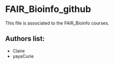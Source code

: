 # FAIR_Bioinfo_github
This file is associated to the FAIR_Bioinfo courses.

## Authors list:
- Claire 
- yayaCurie